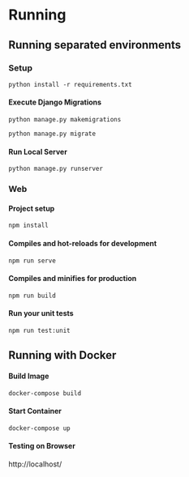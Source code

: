 # Running

## Running separated environments

### Setup 
```
python install -r requirements.txt
```

#### Execute Django Migrations
```
python manage.py makemigrations

python manage.py migrate
```

#### Run Local Server
```
python manage.py runserver
```

### Web

#### Project setup
```
npm install
```

#### Compiles and hot-reloads for development
```
npm run serve
```

#### Compiles and minifies for production
```
npm run build
```

#### Run your unit tests
```
npm run test:unit
```

## Running with Docker

#### Build Image
```
docker-compose build
```

#### Start Container
```
docker-compose up
```

#### Testing on Browser

http://localhost/
